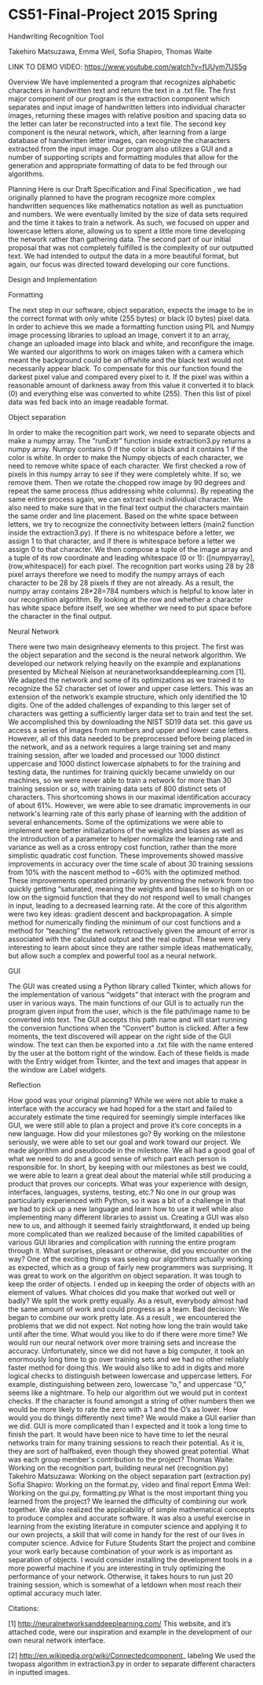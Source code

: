 # CS51-Final-Project 2015 Spring

Handwriting Recognition Tool

Takehiro Matsuzawa, Emma Weil, Sofia Shapiro, Thomas Waite

LINK TO DEMO VIDEO:
https://www.youtube.com/watch?v=fUUym7US5g

Overview
We have implemented a program that recognizes alphabetic characters in
handwritten text and return the text in a .txt file. The first major component of our
program is the extraction component which separates and input image of handwritten
letters into individual character images, returning these images with relative position and
spacing data so the letter can later be reconstructed into a text file. The second key
component is the neural network, which, after learning from a large database of
handwritten letter images, can recognize the characters extracted from the input image.
Our program also utilizes a GUI and a number of supporting scripts and formatting
modules that allow for the generation and appropriate formatting of data to be fed
through our algorithms.


Planning
Here is our Draft Specification and Final Specification , we had originally planned
to have the program recognize more complex handwritten sequences like mathematics
notation as well as punctuation and numbers. We were eventually limited by the size of
data sets required and the time it takes to train a network. As such, we focused on
upper and lowercase letters alone, allowing us to spent a little more time developing the
network rather than gathering data. The second part of our initial proposal that was not
completely fulfilled is the complexity of our outputted text. We had intended to output the
data in a more beautiful format, but again, our focus was directed toward developing our
core functions.


Design and Implementation

Formatting

The next step in our software, object separation, expects the image to be in the correct
format with only white (255 bytes) or black (0 bytes) pixel data. In order to achieve this
we made a formatting function using PIL and Numpy image processing libraries to
upload an image, convert it to an array, change an uploaded image into black and
white, and reconfigure the image. We wanted our algorithms to work on images taken
with a camera which meant the background could be an offwhite
and the black text
would not necessarily appear black. To compensate for this our function found the
darkest pixel value and compared every pixel to it. If the pixel was within a reasonable
amount of darkness away from this value it converted it to black (0) and everything else
was converted to white (255). Then this list of pixel data was fed back into an image
readable format.


Object separation

In order to make the recognition part work, we need to separate objects and make a
numpy array. The “runExtr” function inside extraction3.py returns a numpy array. Numpy
contains 0 if the color is black and it contains 1 if the color is white. In order to make the
Numpy objects of each character, we need to remove white space of each character.
We first checked a row of pixels in this numpy array to see if they were completely
white. If so, we remove them. Then we rotate the chopped row image by 90 degrees
and repeat the same process (thus addressing white columns). By repeating the same
entire process again, we can extract each individual character. We also need to make
sure that in the final text output the characters maintain the same order and line
placement.
Based on the white space between letters, we try to recognize the connectivity between
letters (main2 function inside the extraction3.py). If there is no whitespace
before a
letter, we assign 1 to that character, and if there is whitespace
before a letter we assign
0 to that character. We then compose a tuple of the image array and a tuple of its row
coordinate and leading whitespace
(0 or 1): ([numpyarray],(row,whitespace)) for
each pixel.
The recognition part works using 28 by 28 pixel arrays therefore we need to modify the
numpy arrays of each character to be 28 by 28 pixels if they are not already. As a result,
the numpy array contains 28*28=784 numbers which
is helpful to know later in our
recognition algorithm. By looking at the row and whether a character has white space
before itself, we see whether we need to put space before the character in the final
output.


Neural Network

There were two main designheavy
elements to this project. The first was the
object separation and the second is the neural network algorithm. We developed our
network relying heavily on the example and explanations presented by Micheal Nielson
at neuranetworksanddeeplearning.com [1]. We adapted the network and some of its
optimizations as we trained it to recognize the 52 character set of lower and upper case
letters. This was an extension of the network’s example structure, which only identified
the 10 digits. One of the added challenges of expanding to this larger set of characters
was getting a sufficiently larger data set to train and test the set. We accomplished this
by downloading the NIST SD19 data set. this gave us access a series of images from
numbers and upper and lower case letters. However, all of this data needed to be
preprocessed before being placed in the network, and as a network requires a large
training set and many training session, after we loaded and processed our 1000 distinct
uppercase and 1000 distinct lowercase alphabets to for the training and testing data,
the runtimes for training quickly became unwieldy on our machines, so we were never
able to train a network for more than 30 training session or so, with training data sets of
800 distinct sets of characters. This shortcoming shows in our maximal identification
accuracy of about 61%. However, we were able to see dramatic improvements in our
network's learning rate of this early phase of learning with the addition of several
enhancements. Some of the optimizations we were able to implement were better
initializations of the weights and biases as well as the introduction of a parameter to
helper normalize the learning rate and variance as well as a cross entropy cost function,
rather than the more simplistic quadratic cost function. These improvements showed
massive improvements in accuracy over the time scale of about 30 training sessions
from 10% with the nascent method to ~60% with the optimized method. These
improvements operated primarily by preventing the network from too quickly getting
“saturated, meaning the weights and biases lie so high on or low on the sigmoid
function that they do not respond well to small changes in input, leading to a decreased
learning rate. At the core of this algorithm were two key ideas: gradient descent and
backpropagation. A simple method for numerically finding the minimum of our cost
functions and a method for “teaching” the network retroactively given the amount of
error is associated with the calculated output and the real output. These were very
interesting to learn about since they are rather simple ideas mathematically, but allow
such a complex and powerful tool as a neural network.


GUI

The GUI was created using a Python library called Tkinter, which allows for the
implementation of various “widgets” that interact with the program and user in various
ways. The main functions of our GUI is to actually run the program given input from the
user, which is the file path/image name to be converted into text. The GUI accepts this
path name and will start running the conversion functions when the “Convert” button is
clicked. After a few moments, the text discovered will appear on the right side of the
GUI window. The text can then be exported into a .txt file with the name entered by the
user at the bottom right of the window. Each of these fields is made with the Entry
widget from Tkinter, and the text and images that appear in the window are Label
widgets.


Reflection

How good was your original planning?
While we were not able to make a interface with the accuracy we had hoped for a the start
and failed to accurately estimate the time required for seemingly simple interfaces like GUI,
we were still able to plan a project and prove it’s core concepts in a new language.
How did your milestones go?
By working on the milestone seriously, we were able to set our goal and work toward our
project. We made algorithm and pseudocode in the milestone. We all had a good goal of what
we need to do and a good sense of which part each person is responsible for. In short, by
keeping with our milestones as best we could, we were able to learn a great deal about the
material while still producing a product that proves our concepts.
What was your experience with design, interfaces, languages, systems, testing, etc.?
No one in our group was particularly experienced with Python, so it was a bit of a challenge in
that we had to pick up a new language and learn how to use it well while also implementing
many different libraries to assist us. Creating a GUI was also new to us, and although it
seemed fairly straightforward, it ended up being more complicated than we realized because
of the limited capabilities of various GUI libraries and complication with running the entire
program through it.
What surprises, pleasant or otherwise, did you encounter on the way?
One of the exciting things was seeing our algorithms actually working as expected, which as a
group of fairly new programmers was surprising. It was great to work on the algorithm on
object separation. It was tough to keep the order of objects. I ended up in keeping the order of
objects with an element of values.
What choices did you make that worked out well or badly?
We split the work pretty equally. As a result, everybody almost had the same amount of work
and could progress as a team.
Bad decision: We began to combine our work pretty late. As a result , we encountered the
problems that we did not expect. Not noting how long the train would take until after the time.
What would you like to do if there were more time?
We would run our neural network over more training sets and increase the accuracy.
Unfortunately, since we did not have a big computer, it took an enormously long time to go
over training sets and we had no other reliably faster method for doing this. We would also
like to add in digits and more logical checks to distinguish between lowercase and uppercase
letters. For example, distinguishing between zero, lowercase “o,” and uppercase “O,” seems
like a nightmare. To help our algorithm out we would put in context checks. If the character is
found amongst a string of other numbers then we would be more likely to rate the zero with a
1 and the O’s as lower.
How would you do things differently next time?
We would make a GUI earlier than we did. GUI is more complicated than I expected and it
took a long time to finish the part. It would have been nice to have time to let the neural
networks train for many training sessions to reach their potential. As it is, they are sort of
halfbaked,
even though they showed great potential.
What was each group member's contribution to the project?
Thomas Waite: Working on the recognition part, building neural net (recognition.py)
Takehiro Matsuzawa: Working on the object separation part (extraction.py)
Sofia Shapiro: Working on the format.py, video and final report
Emma Weil: Working on the gui.py, formatting.py
What is the most important thing you learned from the project?
We learned the difficulty of combining our work together. We also realized the applicability of
simple mathematical concepts to produce complex and accurate software. It was also a useful
exercise in learning from the existing literature in computer science and applying it to our own
projects, a skill that will come in handy for the rest of our lives in computer science.
Advice for Future Students
Start the project and combine your work early because combination of your work is as
important as separation of objects. I would consider installing the development tools in a more
powerful machine if you are interesting in truly optimizing the performance of your network.
Otherwise, it takes hours to run just 20 training session, which is somewhat of a letdown when
most reach their optimal accuracy much later.


Citations:

[1] http://neuralnetworksanddeeplearning.com/
This website, and it’s attached code, were our inspiration and
example in the development of our own neural network interface.


[2] http://en.wikipedia.org/wiki/Connectedcomponent_
labeling
We used the twopass algorithm in extraction3.py in order to
separate different characters in inputted images.